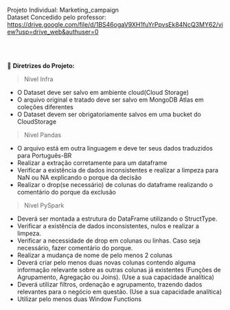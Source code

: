 Projeto Individual: Marketing_campaign
<br>
Dataset Concedido pelo professor: https://drive.google.com/file/d/1BS46ogaV9XH1fuYrPpvsEk84NcQ3MY62/view?usp=drive_web&authuser=0

<br>
<br>

📗 **Diretrizes do Projeto:**
>Nivel Infra

- O Dataset deve ser salvo em ambiente cloud(Cloud Storage)
- O arquivo original e tratado deve ser salvo em MongoDB Atlas em coleções diferentes
- O Dataset devem ser obrigatoriamente salvos em uma bucket do CloudStorage
>Nivel Pandas

- O arquivo está em outra linguagem e deve ter seus dados traduzidos para Português-BR
- Realizar a extração corretamente para um dataframe
- Verificar a existência de dados inconsistentes e realizar a limpeza para NaN ou NA explicando o porque da decisão
- Realizar o drop(se necessário) de colunas do dataframe realizando o comentário do porque da exclusão
>Nivel PySpark

- Deverá ser montada a estrutura do DataFrame utilizando o StructType.
- Verificar a existência de dados inconsistentes, nulos e realizar a limpeza.
- Verificar a necessidade de drop em colunas ou linhas. Caso seja necessário, fazer comentário do porque.
- Realizar a mudança de nome de pelo menos 2 colunas
- Deverá criar pelo menos duas novas colunas contendo alguma informação relevante sobre as outras colunas já existentes (Funções de Agrupamento, Agregação ou Joins). (Use a sua capacidade analítica)
- Deverá utilizar filtros, ordenação e agrupamento, trazendo dados relevantes para o negócio em questão. (Use a sua capacidade analítica)
- Utilizar pelo menos duas Window Functions
